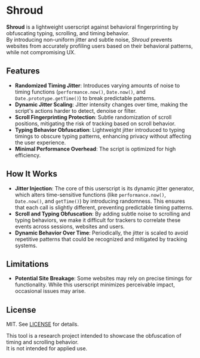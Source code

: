 # Shroud

**Shroud** is a lightweight userscript against behavioral fingerprinting by obfuscating typing, scrolling, and timing behavior.<br>
By introducing non-uniform jitter and subtle noise, *Shroud* prevents websites from accurately profiling users based on their behavioral patterns, while not compromising UX.

## Features

- **Randomized Timing Jitter**: Introduces varying amounts of noise to timing functions (`performance.now()`, `Date.now()`, and `Date.prototype.getTime()`) to break predictable patterns.
- **Dynamic Jitter Scaling**: Jitter intensity changes over time, making the script's actions harder to detect, denoise or filter.
- **Scroll Fingerprinting Protection**: Subtle randomization of scroll positions, mitigating the risk of tracking based on scroll behavior.
- **Typing Behavior Obfuscation**: Lightweight jitter introduced to typing timings to obscure typing patterns, enhancing privacy without affecting the user experience.
- **Minimal Performance Overhead**: The script is optimized for high efficiency.

## How It Works

- **Jitter Injection**: The core of this userscript is its dynamic jitter generator, which alters time-sensitive functions (like `performance.now()`, `Date.now()`, and `getTime()`) by introducing randomness. This ensures that each call is slightly different, preventing predictable timing patterns.
- **Scroll and Typing Obfuscation**: By adding subtle noise to scrolling and typing behaviors, we make it difficult for trackers to correlate these events across sessions, websites and users.
- **Dynamic Behavior Over Time**: Periodically, the jitter is scaled to avoid repetitive patterns that could be recognized and mitigated by tracking systems.

## Limitations

- **Potential Site Breakage**: Some websites may rely on precise timings for functionality. While this userscript minimizes perceivable impact, occasional issues may arise.

## License

MIT. See [LICENSE](LICENSE) for details.

This tool is a research project intended to showcase the obfuscation of timing and scrolling behavior.<br>
It is not intended for applied use.